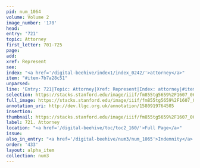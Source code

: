 ```yaml
---
pid: num_1064
volume: Volume 2
image_number: '170'
head: 
entry: '721'
topic: Attorney
first_letter: 701-725
page: 
add: 
xref: Represent
see: 
index: "<a href='/digital-beehive/index1/index_0242/'>attorney</a>"
item: "#item-7b7a28c51"
unparsed: 
line: 'Entry: 721|Topic: Attorney|Xref: Represent|Index: attorney|#item-7b7a28c51'
selection: https://stacks.stanford.edu/image/iiif/fm855tg5659%2F1607_0637/914,268,2910,513/full/0/default.jpg
full_image: https://stacks.stanford.edu/image/iiif/fm855tg5659%2F1607_0637/full/full/0/default.jpg
annotation_uri: http://dev.llgc.org.uk/annotation/1580919764505
insertion: 
thumbnail: https://stacks.stanford.edu/image/iiif/fm855tg5659%2F1607_0637/914,268,600,180/250,/0/default.jpg
label: 721. Attorney
location: "<a href='/digital-beehive/toc/toc2_160/'>Full Page</a>"
issue: 
also_in_entry: "<a href='/digital-beehive/num3/num_1065'>Indemnity</a>|<a href='/digital-beehive/num3/num_1066'>Wrastling</a>"
order: '433'
layout: alpha_item
collection: num3
---
```

